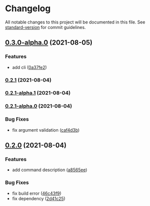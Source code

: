 # Changelog

All notable changes to this project will be documented in this file. See [standard-version](https://github.com/conventional-changelog/standard-version) for commit guidelines.

## [0.3.0-alpha.0](https://github.com/h-a-n-a/pero/compare/v0.2.1...v0.3.0-alpha.0) (2021-08-05)


### Features

* add cli ([0a37fe2](https://github.com/h-a-n-a/pero/commit/0a37fe27c541e96c8e2657e0f687b7a6140febbe))

### [0.2.1](https://github.com/h-a-n-a/pero/compare/v0.2.0...v0.2.1) (2021-08-04)

### [0.2.1-alpha.1](https://github.com/h-a-n-a/pero/compare/v0.2.1-alpha.0...v0.2.1-alpha.1) (2021-08-04)

### [0.2.1-alpha.0](https://github.com/h-a-n-a/pero/compare/v0.2.0...v0.2.1-alpha.0) (2021-08-04)


### Bug Fixes

* fix argument validation ([caf4d3b](https://github.com/h-a-n-a/pero/commit/caf4d3bd776474343d292f25f7ccb122628e7499))

## [0.2.0](https://github.com/h-a-n-a/pero/compare/v0.1.0...v0.2.0) (2021-08-04)


### Features

* add command description ([a8565ee](https://github.com/h-a-n-a/pero/commit/a8565eea9221fa3eb179c3158b3990c08f2773b8))


### Bug Fixes

* fix build error ([46c43f9](https://github.com/h-a-n-a/pero/commit/46c43f98f295fc7647a04a071037ae6bdb9c508d))
* fix dependency ([2d41c25](https://github.com/h-a-n-a/pero/commit/2d41c2592e147f0bad13a5e9d48f60868863e392))

